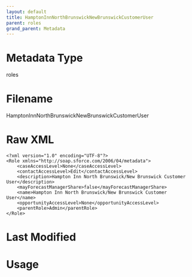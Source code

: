 ```yaml
---
layout: default
title: HamptonInnNorthBrunswickNewBrunswickCustomerUser
parent: roles
grand_parent: Metadata
---
```

# Metadata Type
roles


# Filename 
HamptonInnNorthBrunswickNewBrunswickCustomerUser


# Raw XML
```
<?xml version="1.0" encoding="UTF-8"?>
<Role xmlns="http://soap.sforce.com/2006/04/metadata">
    <caseAccessLevel>None</caseAccessLevel>
    <contactAccessLevel>Edit</contactAccessLevel>
    <description>Hampton Inn North Brunswick/New Brunswick Customer User</description>
    <mayForecastManagerShare>false</mayForecastManagerShare>
    <name>Hampton Inn North Brunswick/New Brunswick Customer User</name>
    <opportunityAccessLevel>None</opportunityAccessLevel>
    <parentRole>Admin</parentRole>
</Role>
```


# Last Modified


# Usage
